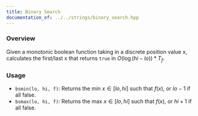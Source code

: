 ```yaml
---
title: Binary Search
documentation_of: ../../strings/binary_search.hpp
---
```


### Overview

Given a monotonic boolean function taking in a discrete position value x, calculates the first/last x that returns `true` in $O(\log{(hi - lo)}) * T_f$.

### Usage

* `bsmin(lo, hi, f)`: Returns the min $x \in [lo, hi]$ such that $f(x)$, or $lo - 1$ if all false. 
* `bsmax(lo, hi, f)`: Returns the max $x \in [lo, hi]$ such that $f(x)$, or $hi + 1$ if all false.